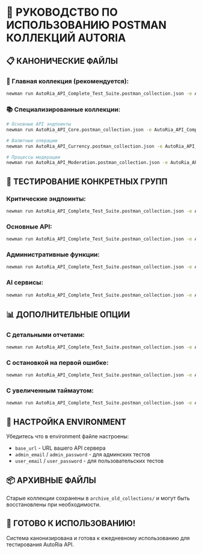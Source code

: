 # 🚀 РУКОВОДСТВО ПО ИСПОЛЬЗОВАНИЮ POSTMAN КОЛЛЕКЦИЙ AUTORIA

## 📋 КАНОНИЧЕСКИЕ ФАЙЛЫ

### 🎯 Главная коллекция (рекомендуется):
```bash
newman run AutoRia_API_Complete_Test_Suite.postman_collection.json -e AutoRia_API_Complete_Test_Suite.postman_environment.json
```

### 📚 Специализированные коллекции:
```bash
# Основные API эндпоинты
newman run AutoRia_API_Core.postman_collection.json -e AutoRia_API_Complete_Test_Suite.postman_environment.json

# Валютные операции
newman run AutoRia_API_Currency.postman_collection.json -e AutoRia_API_Complete_Test_Suite.postman_environment.json

# Процессы модерации
newman run AutoRia_API_Moderation.postman_collection.json -e AutoRia_API_Complete_Test_Suite.postman_environment.json
```

## 🎯 ТЕСТИРОВАНИЕ КОНКРЕТНЫХ ГРУПП

### Критические эндпоинты:
```bash
newman run AutoRia_API_Complete_Test_Suite.postman_collection.json -e AutoRia_API_Complete_Test_Suite.postman_environment.json --folder "📁 Essential Endpoints (11 requests)"
```

### Основные API:
```bash
newman run AutoRia_API_Complete_Test_Suite.postman_collection.json -e AutoRia_API_Complete_Test_Suite.postman_environment.json --folder "📁 Core API (32 requests)"
```

### Административные функции:
```bash
newman run AutoRia_API_Complete_Test_Suite.postman_collection.json -e AutoRia_API_Complete_Test_Suite.postman_environment.json --folder "📁 Administration (13 requests)"
```

### AI сервисы:
```bash
newman run AutoRia_API_Complete_Test_Suite.postman_collection.json -e AutoRia_API_Complete_Test_Suite.postman_environment.json --folder "📁 AI Services (9 requests)"
```

## 📊 ДОПОЛНИТЕЛЬНЫЕ ОПЦИИ

### С детальными отчетами:
```bash
newman run AutoRia_API_Complete_Test_Suite.postman_collection.json -e AutoRia_API_Complete_Test_Suite.postman_environment.json --reporters cli,json,html --reporter-html-export report.html
```

### С остановкой на первой ошибке:
```bash
newman run AutoRia_API_Complete_Test_Suite.postman_collection.json -e AutoRia_API_Complete_Test_Suite.postman_environment.json --bail
```

### С увеличенным таймаутом:
```bash
newman run AutoRia_API_Complete_Test_Suite.postman_collection.json -e AutoRia_API_Complete_Test_Suite.postman_environment.json --timeout-request 30000
```

## 🔧 НАСТРОЙКА ENVIRONMENT

Убедитесь что в environment файле настроены:
- `base_url` - URL вашего API сервера
- `admin_email` / `admin_password` - для админских тестов
- `user_email` / `user_password` - для пользовательских тестов

## 📦 АРХИВНЫЕ ФАЙЛЫ

Старые коллекции сохранены в `archive_old_collections/` и могут быть восстановлены при необходимости.

## 🎉 ГОТОВО К ИСПОЛЬЗОВАНИЮ!

Система канонизирована и готова к ежедневному использованию для тестирования AutoRia API.
